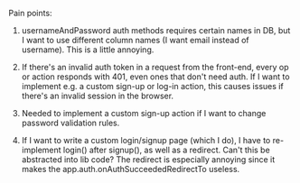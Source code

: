 Pain points:

1.  usernameAndPassword auth methods requires certain names in DB, but I want to
    use different column names (I want email instead of username). This is a
    little annoying.

2.  If there's an invalid auth token in a request from the front-end, every op
    or action responds with 401, even ones that don't need auth. If I want to
    implement e.g. a custom sign-up or log-in action, this causes issues if there's
    an invalid session in the browser.

3.  Needed to implement a custom sign-up action if I want to change password
    validation rules.

4.  If I want to write a custom login/signup page (which I do), I have to re-implement
    login() after signup(), as well as a redirect. Can't this be abstracted into
    lib code? The redirect is especially annoying since it makes the app.auth.onAuthSucceededRedirectTo
    useless.
